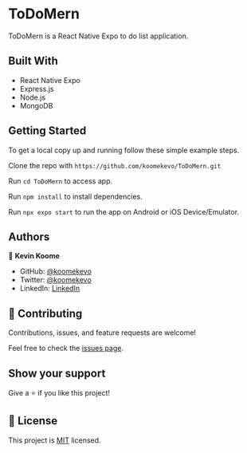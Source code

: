 # ToDoMern

ToDoMern is a React Native Expo to do list application.

## Built With

- React Native Expo
- Express.js
- Node.js
- MongoDB
 
## Getting Started

To get a local copy up and running follow these simple example steps.

Clone the repo with `https://github.com/koomekevo/ToDoMern.git`

Run `cd ToDoMern` to access app.

Run `npm install` to install dependencies.

Run `npx expo start` to run the app on Android or iOS Device/Emulator.

## Authors

👤 **Kevin Koome**

- GitHub: [@koomekevo](https://github.com/koomekevo)
- Twitter: [@koomekevo](https://twitter.com/koomekevo)
- LinkedIn: [LinkedIn](https://ke.linkedin.com/in/kevin-koome-aab84186)

## 🤝 Contributing

Contributions, issues, and feature requests are welcome!

Feel free to check the [issues page](../../issues/).

## Show your support

Give a ⭐️ if you like this project!

## 📝 License

This project is [MIT](./MIT.md) licensed.